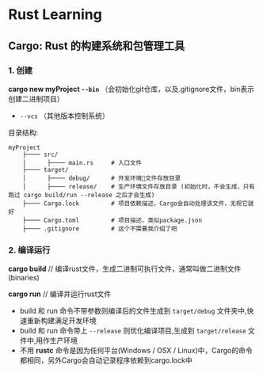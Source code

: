 # Rust Learning  

## Cargo: Rust 的构建系统和包管理工具  
  

### 1. 创建
  **cargo new myProject `--bin`** （会初始化git仓库，以及.gitignore文件，bin表示创建二进制项目）  
  
  + `--vcs` （其他版本控制系统）  
  
  
  目录结构:  

  ```lib
  myProject  
      ├──── src/  
      │      ├──── main.rs     # 入口文件
      ├──── target/  
      │      ├──── debug/      # 开发环境文件存放目录
      │      ├──── release/    # 生产环境文件存放目录 (初始化时，不会生成，只有跑过 cargo build/run --release 之后才会生成)  
      ├──── Cargo.lock         # 项目依赖描述，Cargo会自动处理该文件，无视它就好
      ├──── Cargo.toml         # 项目描述，类似package.json  
      ├──── .gitignore         # 这个不需要我介绍了吧  
  ```

### 2. 编译运行
  **cargo build**  // 编译rust文件，生成二进制可执行文件，通常叫做二进制文件(binaries)  

  **cargo run**   // 编译并运行rust文件  

  + build 和 run 命令不带参数则编译后的文件生成到 `target/debug` 文件夹中,快速重新构建满足开发环境  
  + build 和 run 命令带上 `--release` 则优化编译项目,生成到 `target/release` 文件中,用作生产环境  
  + 不用 **rustc** 命令是因为任何平台(Windows / OSX / Linux)中，Cargo的命令都相同，另外Cargo会自动记录程序依赖到cargo.lock中
